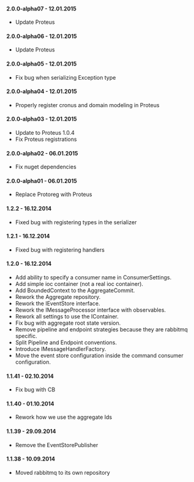 #### 2.0.0-alpha07 - 12.01.2015
* Update Proteus

#### 2.0.0-alpha06 - 12.01.2015
* Update Proteus

#### 2.0.0-alpha05 - 12.01.2015
* Fix bug when serializing Exception type

#### 2.0.0-alpha04 - 12.01.2015
* Properly register cronus and domain modeling in Proteus

#### 2.0.0-alpha03 - 12.01.2015
* Update to Proteus 1.0.4
* Fix Proteus registrations

#### 2.0.0-alpha02 - 06.01.2015
* Fix nuget dependencies

#### 2.0.0-alpha01 - 06.01.2015
* Replace Protoreg with Proteus

#### 1.2.2 - 16.12.2014
* Fixed bug with registering types in the serializer

#### 1.2.1 - 16.12.2014
* Fixed bug with registering handlers

#### 1.2.0 - 16.12.2014
* Add ability to specify a consumer name in ConsumerSettings.
* Add simple ioc container (not a real ioc container).
* Add BoundedContext to the AggregateCommit.
* Rework the Aggregate repository.
* Rework the IEventStore interface.
* Rework the IMessageProcessor interface with observables.
* Rework all settings to use the IContainer.
* Fix bug with aggregate root state version.
* Remove pipeline and endpoint strategies because they are rabbitmq specific.
* Split Pipeline and Endpoint conventions.
* Introduce IMessageHandlerFactory.
* Move the event store configuration inside the command consumer configuration.

#### 1.1.41 - 02.10.2014
* Fix bug with CB

#### 1.1.40 - 01.10.2014
* Rework how we use the aggregate Ids

#### 1.1.39 - 29.09.2014
* Remove the EventStorePublisher

#### 1.1.38 - 10.09.2014
* Moved rabbitmq to its own repository